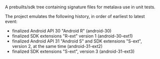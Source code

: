 A prebuilts/sdk tree containing signature files for metalava use in unit tests.

The project emulates the following history, in order of earliest to latest event:

- finalized Android API 30 "Android R" (android-30)
- finalized SDK extensions "R-ext" version 1 (android-30-ext1)
- finalized Android API 31 "Android S" and SDK extensions "S-ext", version 2, at the same time (android-31-ext2)
- finalized SDK extensions "S-ext", version 3 (android-31-ext3)
